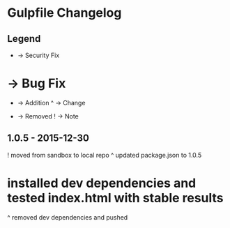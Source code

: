 Gulpfile Changelog
=========
Legend
---------
* -> Security Fix
# -> Bug Fix
+ -> Addition
^ -> Change
- -> Removed
! -> Note

1.0.5 - 2015-12-30
------------------

! moved from sandbox to local repo
^ updated package.json to 1.0.5
# installed dev dependencies and tested index.html with stable results
^ removed dev dependencies and pushed


























